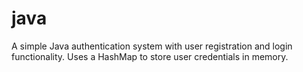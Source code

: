 # java
A simple Java authentication system with user registration and login functionality. Uses a HashMap to store user credentials in memory.
